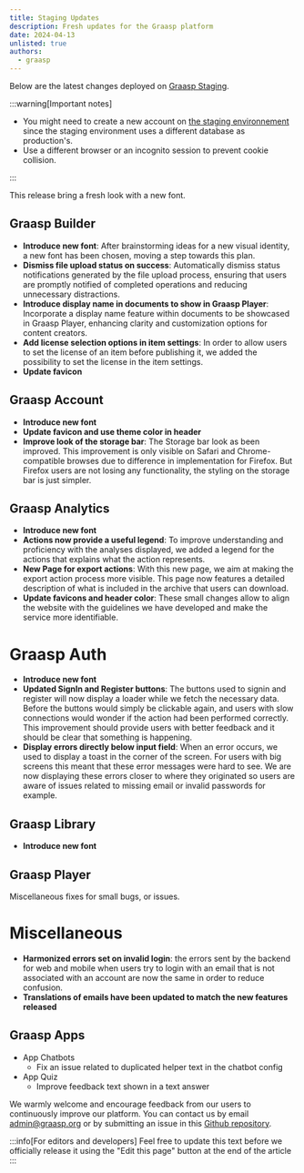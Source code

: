 ```yaml
---
title: Staging Updates
description: Fresh updates for the Graasp platform
date: 2024-04-13
unlisted: true
authors:
  - graasp
---
```


Below are the latest changes deployed on [Graasp Staging](https://builder.stage.graasp.org).

:::warning[Important notes]

- You might need to create a new account on [the staging environnement](https://auth.stage.graasp.org) since the staging environment uses a different database as production's.
- Use a different browser or an incognito session to prevent cookie collision.

:::

This release bring a fresh look with a new font.

<!-- Everything below this will not be shown in the post overview -->
<!-- truncate -->

## Graasp Builder

- **Introduce new font**: After brainstorming ideas for a new visual identity, a new font has been chosen, moving a step towards this plan.
- **Dismiss file upload status on success**: Automatically dismiss status notifications generated by the file upload process, ensuring that users are promptly notified of completed operations and reducing unnecessary distractions.
- **Introduce display name in documents to show in Graasp Player**: Incorporate a display name feature within documents to be showcased in Graasp Player, enhancing clarity and customization options for content creators.
- **Add license selection options in item settings**: In order to allow users to set the license of an item before publishing it, we added the possibility to set the license in the item settings.
- **Update favicon**

## Graasp Account

- **Introduce new font**
- **Update favicon and use theme color in header**
- **Improve look of the storage bar**: The Storage bar look as been improved. This improvement is only visible on Safari and Chrome-compatible browses due to difference in implementation for Firefox. But Firefox users are not losing any functionality, the styling on the storage bar is just simpler.

## Graasp Analytics

- **Introduce new font**
- **Actions now provide a useful legend**: To improve understanding and proficiency with the analyses displayed, we added a legend for the actions that explains what the action represents.
- **New Page for export actions**: With this new page, we aim at making the export action process more visible. This page now features a detailed description of what is included in the archive that users can download.
- **Update favicons and header color**: These small changes allow to align the website with the guidelines we have developed and make the service more identifiable.

# Graasp Auth

- **Introduce new font**
- **Updated SignIn and Register buttons**: The buttons used to signin and register will now display a loader while we fetch the necessary data. Before the buttons would simply be clickable again, and users with slow connections would wonder if the action had been performed correctly. This improvement should provide users with better feedback and it should be clear that something is happening.
- **Display errors directly below input field**: When an error occurs, we used to display a toast in the corner of the screen. For users with big screens this meant that these error messages were hard to see. We are now displaying these errors closer to where they originated so users are aware of issues related to missing email or invalid passwords for example.

## Graasp Library

- **Introduce new font**

## Graasp Player

Miscellaneous fixes for small bugs, or issues.

# Miscellaneous

- **Harmonized errors set on invalid login**: the errors sent by the backend for web and mobile when users try to login with an email that is not associated with an account are now the same in order to reduce confusion.
- **Translations of emails have been updated to match the new features released**

## Graasp Apps

- App Chatbots
  - Fix an issue related to duplicated helper text in the chatbot config
- App Quiz
  - Improve feedback text shown in a text answer

<!-- Generic message -->

We warmly welcome and encourage feedback from our users to continuously improve our platform. You can contact us by email [admin@graasp.org](mailto:admin@graasp.org) or by submitting an issue in this [Github repository](https://github.com/graasp/graasp-feedback).

:::info[For editors and developers]
Feel free to update this text before we officially release it using the "Edit this page" button at the end of the article
:::
